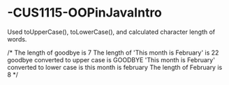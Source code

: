 # -CUS1115-OOPinJavaIntro

Used toUpperCase(), toLowerCase(), and calculated character length of words.

/*
The length of goodbye is 7
The length of 'This month is February' is 22
goodbye converted to upper case is GOODBYE
'This month is February' converted to lower case is this month is february
The length of February is 8
*/
